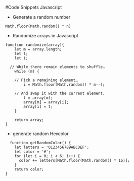 #Code Snippets Javascript



- Generate a random number

```JS
Math.floor(Math.random() * n)
```

- Randomize arrays in Javascript

```JS
function randomize(array){
    let m = array.length;
    let t;
    let i;

  // While there remain elements to shuffle…
    while (m) {

    // Pick a remaining element…
        i = Math.floor(Math.random() * m--);

    // And swap it with the current element.
        t = array[m];
        array[m] = array[i];
        array[i] = t;
    }

    return array;
}
```

- generate random Hexcolor
  
```JS
  function getRandomColor() {
    let letters = '0123456789ABCDEF';
    let color = '#';
    for (let i = 0; i < 6; i++) {
      color += letters[Math.floor(Math.random() * 16)];
    }
    return color;
}
```